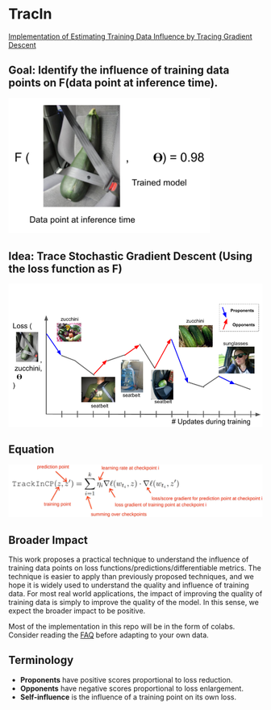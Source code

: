 # TracIn
[Implementation of Estimating Training Data Influence by Tracing Gradient Descent](https://arxiv.org/pdf/2002.08484.pdf)

## Goal: Identify the influence of training data points on F(data point at inference time).

<img src="figures/goal.png" width="400"/>

## Idea: Trace Stochastic Gradient Descent (Using the loss function as F)

<img src="figures/idea.png" width="800"/>

## Equation 

<img src="figures/trackincp.png" width="800"/>

## Broader Impact
This work proposes a practical technique to understand the influence of training data points on loss functions/predictions/differentiable metrics. The technique is easier to apply than previously proposed techniques, and we hope it is widely used to understand the quality and influence of training data. For most real world applications, the impact of improving the quality of training data is simply to improve the quality of the model. In this sense, we expect the broader impact to be positive.

Most of the implementation in this repo will be in the form of colabs. Consider reading the [FAQ](https://drive.google.com/file/d/1zL3hwW4wFru49_-zwpmliRDdCahjumXa/view) before adapting to your own data.

## Terminology
* **Proponents** have positive scores proportional to loss reduction.
* **Opponents** have negative scores proportional to loss enlargement.
* **Self-influence** is the influence of a training point on its own loss.

